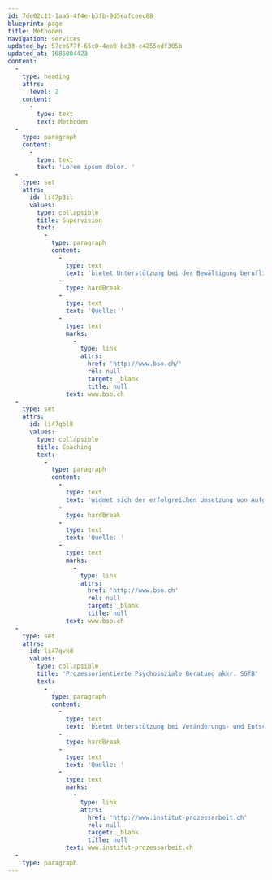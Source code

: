 ```yaml
---
id: 7de02c11-1aa5-4f4e-b3fb-9d5eafceec88
blueprint: page
title: Methoden
navigation: services
updated_by: 57ce677f-65c0-4ee0-bc33-c4255edf305b
updated_at: 1685084423
content:
  -
    type: heading
    attrs:
      level: 2
    content:
      -
        type: text
        text: Methoden
  -
    type: paragraph
    content:
      -
        type: text
        text: 'Lorem ipsum dolor. '
  -
    type: set
    attrs:
      id: li47p3il
      values:
        type: collapsible
        title: Supervision
        text:
          -
            type: paragraph
            content:
              -
                type: text
                text: 'bietet Unterstützung bei der Bewältigung beruflicher Aufgaben, der Reflexion beruflichen Handelns und der Weiterentwicklung der fachlichen und sozialen Kompetenzen. Qualitative Elemente, u.a. der transparente Umgang mit Macht und das Wahren von Unabhängigkeit gegenüber dem beruflichen Umfeld von Kunden und Kundinnen, sind fester Bestandteil von Supervision.'
              -
                type: hardBreak
              -
                type: text
                text: 'Quelle: '
              -
                type: text
                marks:
                  -
                    type: link
                    attrs:
                      href: 'http://www.bso.ch/'
                      rel: null
                      target: _blank
                      title: null
                text: www.bso.ch
  -
    type: set
    attrs:
      id: li47qbl8
      values:
        type: collapsible
        title: Coaching
        text:
          -
            type: paragraph
            content:
              -
                type: text
                text: 'widmet sich der erfolgreichen Umsetzung von Aufgaben und Herausforderungen, der Erweiterung des Handlungsspektrums und verfolgt das Ziel der persönlichen Reflexion. Coaching setzt den Fokus auf die Person, deren Positionen, Rollen und Rollenhandeln. Die Arbeitsweise von Coaching ist, je nach Situation, aufgaben-, personen- und prozessorientiert.'
              -
                type: hardBreak
              -
                type: text
                text: 'Quelle: '
              -
                type: text
                marks:
                  -
                    type: link
                    attrs:
                      href: 'http://www.bso.ch'
                      rel: null
                      target: _blank
                      title: null
                text: www.bso.ch
  -
    type: set
    attrs:
      id: li47qvkd
      values:
        type: collapsible
        title: 'Prozessorientierte Psychosoziale Beratung akkr. SGfB'
        text:
          -
            type: paragraph
            content:
              -
                type: text
                text: 'bietet Unterstützung bei Veränderungs- und Entscheidungsprozessen, bei Fragen der Sinnfindung, bei der Krisenbewältigung, der Klärung von Konflikten, bei der Auseinandersetzung mit Gefühlen, Denken und Wahrnehmung, bei der Förderung von Beziehungsfähigkeit im Kontext eines erweiterten Umfeldes. Prozessorientierte Psychosoziale Beratung findet als gegenseitig vereinbarte Form der Beratung von Personen und Gruppen statt. Die Unterstützung und Entfaltung eines selbstbestimmten, eigenverantwortlichen sowie gemeinschaftsbezogenen Denkens, Fühlens und Handelns der Klient:innen ist der Hauptfokus dieser Form der Beratung. Prozessorientierte Psychosoziale Beratung arbeitet an den Inhalten, am Prozess und an den Zielen, wofür die Klient:innen Beratung suchen.'
              -
                type: hardBreak
              -
                type: text
                text: 'Quelle: '
              -
                type: text
                marks:
                  -
                    type: link
                    attrs:
                      href: 'http://www.institut-prozessarbeit.ch'
                      rel: null
                      target: _blank
                      title: null
                text: www.institut-prozessarbeit.ch
  -
    type: paragraph
---
```

